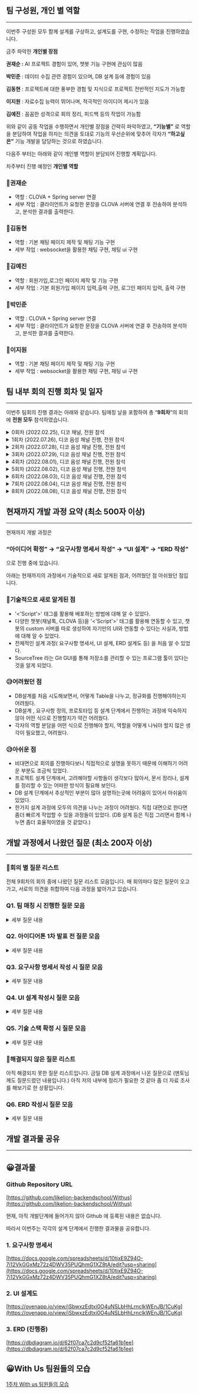 ## 팀 구성원, 개인 별 역할

---

이번주 구성원 모두 함께 설계를 구상하고, 설계도를 구현, 수정하는 작업을 진행하였습니다.  
   

금주 파악한 **개인별 장점**

**권재순 :** AI 프로젝트 경험이 있어, 챗봇 기능 구현에 관심이 많음

**박민준** : 데이터 수집 관련 경험이 있으며, DB 설계 등에 경험이 있음

**김동현** : 프로젝트에 대한 풍부한 경험 및 지식으로 프로젝트 전반적인 지도가 가능함

**이지원** : 자료수집 능력이 뛰어나며, 적극적인 아이디어 제시가 있음

**김예진** : 꼼꼼한 성격으로 회의 정리, 피드백 등의 작업이 가능함

위와 같이 공동 작업을 수행하면서 개인별 장점을 간략히 파악하였고, **“기능별”** 로 역할을 분담하여 작업을 하자는 의견을 토대로 기능의 우선순위에 맞추어 각자가 **“하고싶은”** 기능 개발을 담당하는 것으로 하였습니다.  
  
다음주 부터는 아래와 같이 개인별 역할이 분담되어 진행할 계획입니다.

차주부터 진행 예정인 **개인별 역할**

### 🙂권재순

- 역할 : CLOVA + Spring server 연결
- 세부 작업 : 클라이언트가 요청한 문장을 CLOVA 서버에 연결 후 전송하여 분석하고, 분석한 결과를 출력한다.

### 🙂김동현

- 역할 : 기본 채팅 페이지 제작 및 채팅 기능 구현
- 세부 작업 : websocket을 활용한 채팅 구현, 채팅 ui 구현

### 🙂김예진

- 역할 : 회원가입,로그인 페이지 제작 및 기능 구현
- 세부 작업 : 기본 회원가입 페이지 입력,출력 구현, 로그인 페이지 입력, 출력 구현

### 🙂박민준

- 역할 :  CLOVA + Spring server 연결
- 세부 작업 : 클라이언트가 요청한 문장을 CLOVA 서버에 연결 후 전송하여 분석하고, 분석한 결과를 출력한다.

### 🙂이지원

- 역할 : 기본 채팅 페이지 제작 및 채팅 기능 구현
- 세부 작업 :  websocket을 활용한 채팅 구현, 채팅 ui 구현

## 팀 내부 회의 진행 회차 및 일자

---

이번주 팀회의 진행 결과는 아래와 같습니다. 팀매칭 날을 포함하여 총 “**9회차**”의 회의에 **전원 모두** 참석하였습니다.

<details>
<summary> 0회차 (2022.02.25), 디코 채널, 전원 참석</summary>
   <div> 팀 매칭 전 질문 & 응답 </div>
</details>

<details>
<summary> 1회차 (2022.07.26), 디코 음성 채널 진행, 전원 참석</summary>
   <div> 아이디어의 방향성 고찰, 핵심기능, 주요기능 선정 </div>
</details>
<details>
<summary> 2회차 (2022.07.28), 디코 음성 채널 진행, 전원 참석</summary>
   <div> 개인별 간단한 기능구현에 필요한 기술 스택, 필요한 API, 화면 설계(1회차 과제) 취합 및 보안사항 회의 </div>
</details>

<details>
<summary> 3회차 (2022.07.29), 디코 음성 채널 진행, 전원 참석</summary>
   <div> 개인별 기획서 2차 취합, 아이디어톤 1차 발표 자료 작성, 발표 </div>
</details>

<details>
<summary> 4회차 (2022.08.01), 디코 음성 채널 진행, 전원 참석</summary>
   <div> 프로젝트 큰 틀 구성, 노션 구현, 프로젝트 협업 툴 선정  </div>
</details>
 <details>
<summary> 5회차 (2022.08.02), 디코 음성 채널 진행, 전원 참석</summary>
   <div> 프로젝트명**(Shadow)**, 팀명**(With us)** 변경, 요구사항 명세서 이해 및 1차 수정  </div>
</details> 
 <details>
<summary> 6회차 (2022.08.03), 디코 음성 채널 진행, 전원 참석</summary>
   <div> 기술스택 확정, UI 프로토타입 상세 구현 1차 </div>
</details> 
    
<details>
<summary> 7회차 (2022.08.04), 디코 음성 채널 진행, 전원 참석</summary>
   <div> UI 프로토 타입 확정, 요구사항 명세서 2차 수정 </div>
</details> 
    
<details>
<summary> 8회차 (2022.08.08), 디코 음성 채널 진행, 전원 참석</summary>
   <div>  ERD 1차 작성, 기능별 우선순위 부여 및 역할 분담, 공식 체크리스트 확인, WBS 작성, 위클리 작성 </div>
</details> 


## 현재까지 개발 과정 요약 (최소 500자 이상)

---

현재까지 개발 과정은 

### “아이디어 확정” → “요구사항 명세서 작성” → “UI 설계” → “ERD 작성”

으로 진행 중에 있습니다.

아래는 현재까지의 과정에서 기술적으로 새로 알게된 점과, 어려웠던 점 아쉬웠던 점입니다.  


### 🙂기술적으로 새로 알게된 점

- '<'Script'>' 태그를 활용해 배포하는 방법에 대해 알 수 있었다.
- 다양한 챗봇(채널톡, CLOVA 등)을 '<'Script'>' 태그를 활용해 연동할 수 있고, 챗봇의 custom 서버를 따로 생성하여 자기만의 UI와 연동할 수 있다는 사실과, 방법에 대해 알 수 있었다.
- 전체적인 설계 과정( 요구사항 명세서, UI 설계, ERD 설계도 등) 을 처음 알 수 있었다.
- SourceTree 라는 Git GUI를 통해 저장소를 관리할 수 있는 프로그램 툴이 있다는 것을 알게 되었다.

### 😥어려웠던 점

- DB설계를 처음 시도해보면서, 어떻게 Table을 나누고, 정규화를 진행해야하는지 어려웠다.
- DB설계 , 요구사항 정의, 프로토타입 등 설계 단계에서 진행하는 과정에 익숙하지 않아 어떤 식으로 진행할지가 약간 어려웠다.
- 각자의 역할 분담을 어떤 식으로 진행해야 할지, 역할을 어떻게 나눠야 할지 많은 생각이 필요했고, 어려웠다.

### 😥아쉬운 점

- 비대면으로 회의를 진행하다보니 직접적으로 설명을 못하기 때문에 이해하기 어려운 부분도 조금씩 있었다.
- 프로젝트 설계 단계에서, 고려해야할 사항들이 생각보다 많아서, 문서 정리나, 설계를 정리할 수 있는 어떠한 방식이 필요해 보인다.
- DB 설계 단계에서 추상적인 부분이 많아 설명하는곳에 어려움이 있어서 아쉬움이 있었다.
- 한가지 설계 과정에 모두의 의견을 나누는 과정이 어려웠다. 직접 대면으로 한다면 좀더 빠르게 작업할 수 있을 과정들이 있었다. (DB 설계 등은 직접 그리면서 함께 나누면 좀더 효율적이였을 것 같았다.)

## 개발 과정에서 나왔던 질문 (최소 200자 이상)

---

### 🤔회의 별 질문 리스트

전체 9회차의 회의 중에 나왔던 질문 리스트 모음입니다. 매 회의마다 많은 질문이 오고가고, 서로의 의견을 취합하여 다음 과정을 밟아가고 있습니다.



### Q1. 팀 매칭 시 진행한 질문 모음 
<details>
<summary> 세부 질문 내용 </summary>
<div>  
   
- 인공지능은 챗봇 질문 분석에 사용되나요 아니면 프론트엔드 분석에 사용되나요?

    ```
    챗봇 질문 분석에 사용 되는 것으로 구상하였습니다.
    - 딥러닝을 이용한 키워드 분석 (자연어 처리) 기능을 이용하는 것을 구상하였습니다.

    프론트엔드 분석은
    "크롤링" 으로 구상하였습니다.

    이 모든 구상은 저의 구상이며, 구현 불가능하거나, 어려운 경우, 또는 더 좋은 대안이 있는 경우
    편하게 말씀해주시면 변경하면 좋을 것 같습니다.
    ```

- 챗봇을 여러 쇼핑몰에서 사용하려면, 패키지 형태로 제공되나요?

    ```
    패키지 형태로 제공하는 것을 구상한 것은 아니였으나,
    패키지 형태로 제공하는 것도 좋은 방법이라 생각됩니다.

    최초 생각은 앱 환경만을 가정하였는데, 동현님의 말씀대로 패키지로 구현할 시 여러 쇼핑몰에서의
    웹 환경도 고려할 수 있을 것 같습니다.
    앱 : overlay 로 다른 앱 위에 그리기 로 단순 구현

    혹시 제가 잘못 답변한 부분이 있다면 말씀해 주세요~!
    ```

- 토글 뷰랑 챗봇이랑은 ui적으로 분리되서 제공할 생각이신가요?

    ```
    제가 작성한 아이디어톤 문서에는 ui 적으로 분리하여 제공하는 것을 적은 것이 맞습니다.

    하지만 지금 구현가능성을 고민해보았는데,
    토글 뷰/ 챗봇 중 한가지만 구현해야 하지 않을까 라는 생각이 듭니다.
    현실적으로 챗봇만 해도 굉장히 구현이 어렵지 않을까 라는 고민이 듭니다.

    제 생각에 의견이 있다면 편하게 말씀해주세요!!
    ```

- 인공지능이 챗봇 질문 분석에 사용된다고 하면 혹시 데이터수집은 어떻게 하실껀지 궁금합니다!

    ```
    챗봇 질문 분석은 
    딥러닝을 이용한 키워드 분석 (자연어 처리) 기능을 이용하는 것을 구상하였습니다.

    데이터 수집의 방식이나 구체적인 방안을 떠올려보지는 못했는데요.ㅠㅠ

    1차원적인 방안이지만
    프로토타입의 형태로 주변에게 키워드 데이터를 모집받아 단순히 넣어보는 형식으로 수집하는 것은
    어떠할까 생각됩니다.

    제 답변이 시원치 않으실 것 같아 죄송합니다.
    좋은 아이디어나 이것은 별로다 싶으면 말씀해주세요!!!
    ```

- 프로젝트 특성상 프론트쪽도 중요할 것 같다는 생각이 드는데 역할 분담은 어떻게 진행할 생각이신지 궁금합니다 !

    ```
    저도 다시 보니 프론트의 구성도 상당한 비중이 있을 것으로 판단됩니다.

    역할 분담은 아무래도 백엔드가 위주이다 보니
    각자 맡은 부분에 대한 프론트도 같이 구현해야 하지 않을까 생각됩니다.

    이는 저의 생각으로 이런 방법이 좋지 않다 싶으면 편하게 말씀해주세요~!
    (팀원이 확정이 된 후에 더 자세히 역할 분담이 이뤄지지 않을까 싶습니다!!)
    ```
</div>
</details> 

### Q2. 아이디어톤 1차 발표 전 질문 모음
<details>
<summary> 세부 질문 내용 </summary>
<div>


- ****키워드 분석을 어떻게 하여서, spring서버 전달할것인가
    
    ```
    - 키워드 분석 : 키워드 분석의 경우 CLOVA, 채널 톡, Kochat 총 3가지의 챗봇 api를 활용하여 분석한다.
    - Spring서버 전달 : 기본적으로 챗봇 API는 Websocket 방식의 데이터 전달을 지원 한다.
    ```
    
- 순서도 “뷰” 구현을 어떻게 할 것인가
    
    ```
    - spring 서버에서 모든 UI를 구현한다. (chat 메세지, 하이라이트를 포함한 순서도 전부)
    - chatbot에서는 단순히, 사용자의 요구메세지 (input값을)우리가 원하는 키워드로 분석하는 기능만을 수행
    ```
    
- 어떻게 서로다른 쇼핑몰에 커스터마이징한 뷰화면을 제공할 것인가
    
    ```
    - 방법1) 팝업 (하이라이트) → css 에 테일윈드처럼 class로 넣도록 하는 방법
    boarder 
    - 방법2) 목적지로 가능 단순 링크(버튼) 제공
    ```
    
- 배포를 어떻게 할것인가 (서로 다른 쇼핑몰에게 구현할 수 있도록 패키징을 어떻게 할것인가)
    
    ```
    - 플러그인 방식
    - API 방식
    ```
    
</div>
</details>


### Q3. 요구사항 명세서 작성 시 질문 모음
<details>
<summary> 세부 질문 내용 </summary>
<div>


- 저희가 제작할 것은 키워드를 등록할 수 있는 웹사이트와  - 챗봇등록과 (순서도를 등록하고, 챗봇을 등록하고 (챗봇- 키워드를 분석)) script로 적용할 수 있는 챗봇(채팅창) UI인가요??

    ```
    넵 저희가 제작할 것은, 챗봇을 설계할 홈페이지와, 쇼핑몰 사용자가 직접 이용할 챗봇
    구현을 목표로 합니다.
    ```

- 우리의 목표는 우리만의 웹페이지를 만드는 것 x  or 챗봇을 만드는 것 x
==> 챗봇이 가지고 있는 원래 기능 + 우리가 개발한 기능?

    ```
    앞선 질문과 동일합니다. 저희가 제작할 프로젝트는 챗봇을 설계할 홈페이지와,
    쇼핑몰 사용자가 직접 이용할 챗봇 구현을 목표로 합니다.
    ```

- 순서도 + 링크로 구현할 것인가? 

    ```
    - 4가지 구현 방법
        - 최종 목적지(링크,버튼)을 구현한다
        - 최종 목적지로 가능 과정을 정해진 “채팅창 안”에서 전체 순서를 **한번에** 알려준다
        ex) 모든 순서를 텍스트, 또는 이미지를 포함한 텍스트로 띄우기
        - 최종 목적지로 가는 과정을 정해진 “채팅창 안”에서 전체 순서를 **순서대로** 알려준다
        ex) 현재 순서의 “텍스트”를 하이라이트
        - 최종 목적지로 가능 과정을 전체 쇼핑몰의 창에서 전체 순서를 **순서대로** 알려준다
        ex) 현재 순서의 눌러야하는 쇼핑몰안에서의 위치(UI)에 하이라이트
    - 구현에 대한 아이디어
        - 간단한 링크 구현 + 순서대로+UI하이라이트(최상난이도) 를 두가지 다 구현하자
        - 간단한 링크 구현 + 순서대로+텍스트하이라이트(중상난이도) 두가지를 구현하고, 추가로 가능하면 UI 하이라이트를 구현해보자
    - 입력도 사용자한테 버튼식(시나리오) 누르게 하거나, 사용자 입력창(텍스트를) 자유롭게 입력하거나
        - 2가지 구현 방법
    ```

- 주문, 배송, 반품 처럼 +  로그인, 회원가입(공통적인 부분 만 가지고 간단하게) - 안내 할것인가?

    ```
    - 로그인, 회원가입 사이트 종속적을 가지게 구현할수이 있나?
    - 민준님 : 동일한 형태
    - - 이름 , 나이, 뭐뭐 적으시고 확인누르세요. - > 어떻게 구현하지?
    - **간단한 방식**으로라도 구현을 해보자 : 내용 입력 후 회원가입을 하세요.
    - 로드맵 : 버튼식으로 두가지 케이스르 알려준다 “로그인” , “회원가입”
    ```

- 로그인 확인 및 회원가입 확인 기능은 어떻게 구현하면 좋을 것인가?

    ```
    - ex1) 로그인이 되어있는지 판단하는 기능 추가 (구현 아이디어 : ?)
    - ex2) 요구사항 페이지로 이동 중 로그인 페이지가 나올 시, 단순히 로그인을 하라고 안내한다.
    - 로그인하라고 알람을 준다 .alert( 로그인하세요)
        
        **필요 기능 : 로그인 페이지인지 판단하는 기능, - url이 로그인하라는 페이지로 넘어갔을 때
                        로그인 페이지일 시 로그인 해야한다는 안내 메세지**

    - 로그인도 가이드 하자. 비회원과/회원 고려,
    - 쇼핑몰에 회원가입 가이드, 안내도 해야한다, - 회원가입하세요.
    - 회원가입하는 방법에 대한 안내 , - form 다 다를 것 → 개발자 <script>
    - 
    - ex1) 회원가입 여부를 판단하는 기능
    - ex2) 회원가입 안내 순서도 안내 (구현 아이디어 : ?)
    ```

- 쇼핑몰 도우미 서비스(이하 쇼우미) on/off 에 대하여

    ```
    디폴트 화면을 On 상태로 두고, 버튼을 눌러 off 하도록 하자
    ```

- 최종 시현은 어떻게 할 것인가?

    ```
    - 방법1) 간단한 가상의 쇼핑몰을 하나 구현한다
        - **템플릿에서 쇼핑몰 되어있는거 하나 가져와서 정적파일로 하나 가져와서 구글페이지에 하나 올려서 html 안에 저희 스크립트만 넣어가지구 그냥 netflify? 에 올려버리기**
        - **서버 없이 정적으로 껍데기 쇼핑몰을 하나해서 → 띄워지는것만 보여서 →문서 페이지를 구현한다.**
    - 방법2) 설명 DOCS 문서 페이지를 구현하여서, 어떻게 서비스를 사용하는지에 대한 설명을 담아 보여준다.
    ```
</div>
</details>


### Q4. UI 설계 작성시 질문 모음
<details>
<summary>세부 질문 내용</summary>
<div>

- 단순히 이동하는 링크형(버튼형)과 시나리오 형을 사용자가 선택할 수 있도록 구현하자

    ```
    - 자주 찾는 목록을 만들어 "버튼형" 으로 구현 하고, 
    그외의 케이스는 채팅으로 입력을 받아 "시나리오형"으로 구현
    ```

- 순서도에 대한 “설명” 과 “url” 을 어떻게 구현할 것인가?

    ```
    - 각각의 순서에 대한 설명과 url 을 직접 입력받아 해당 내용을 채팅 화면에 띄우자
    ```
</div>
</details>



### Q5. 기술 스택 확정 시 질문 모음
<details>
<summary>세부 질문 내용</summary>
<div>

- 타임리프 vs JSP

    ```
    - 타임리프 : 아직 수업중에 배우지 않아, 구현에 어려움이 있을 것이라 생각하였으나,
    스프링부트에 일반적으로 많이 채택하므로 사용하자
    - JSP : 현재 수업에 대한 복습 가능

    타임리프 선택 : 배움의 난이도가 많이 높지 않고, 스프링부트에 일반적으로 사용됨
    ```

- 챗봇 API

    ```
    - Dialogflow  : 구글, 무료로 사용가능, 한글 지원 (가장 많이쓴다)
    - kochat  : 개발자를 타깃으로 하는 프레임워크에 가까워서 본인만의 모델을 추가하거나 새로운 기능을 첨가하는것이 가능하다. 문서화도 잘되어있음 
    - clova : 대표적인 상용 툴

    clova 선택 : 가장 활용도가 높고, 쉽게 응용이 가능하다.
    ```

- JPA vs Mybatis

    ```
    - JPA 선택 : 추후 MyBatis와 비교하여 변경해보는 것도 고려해보기로 함.
    ```
</div>
</details>    




### 🤔해결되지 않은 질문 리스트

아직 해결되지 못한 질문 리스트입니다. 금일 DB 설계 과정에서 나온 질문으로 (멘토님께도 질문드렸던 내용입니다.) 아직 저의 내부에 정리가 필요한 것 같아 좀 더 자료 조사를 해보기로 한 상황입니다.
### Q6. ERD 작성시 질문 모음

<details>
<summary>세부 질문 내용</summary>
<div>

- 테이블의 컬럼을 어떻게 둘것인가 ?

![erd_20220808_01.png](https://s3-us-west-2.amazonaws.com/secure.notion-static.com/eabd7d1f-6e9d-4211-9ca1-9697bdb54825/erd_20220808_01.png)

1. 제약 조건으로 무엇을 둘것인가 ? ( 미해결 ) 
2. 중복을 줄이기 위해 사용자의 입력값에 따라 테이블을 생성할 수 있는가? ( 미해결 )
</div>
</details>  




## 개발 결과물 공유

---

## 😀결과물

### Github Repository URL

[https://github.com/likelion-backendschool/Withus](https://github.com/likelion-backendschool/Withus)

현재, 아직 개발단계에 들어가지 않아 Github 에 등록된 내용은 없습니다. 

따라서 이번주는 각각의 설계 단계에서 진행한 결과물을 공유합니다.

### 1. 요구사항 명세서

[https://docs.google.com/spreadsheets/d/10tixE9Z94O-7i12VkGGxMz72z4DWV35PUQhmG1XZ8tA/edit?usp=sharing](https://docs.google.com/spreadsheets/d/10tixE9Z94O-7i12VkGGxMz72z4DWV35PUQhmG1XZ8tA/edit?usp=sharing)

### 2. UI 설계도

[https://ovenapp.io/view/jSbwxzEdtxi0O4uNSLbHhLrnclkWEnJB/1CuKg](https://ovenapp.io/view/jSbwxzEdtxi0O4uNSLbHhLrnclkWEnJB/1CuKg)

### 3. ERD (진행중)

[https://dbdiagram.io/d/62f07ca7c2d9cf52fa61b1ee](https://dbdiagram.io/d/62f07ca7c2d9cf52fa61b1ee)

## 😀With Us 팀원들의 모습

[1주차 With us 팀원들의 모습](https://i.imgur.com/MxLe9Ze.jpg)   
